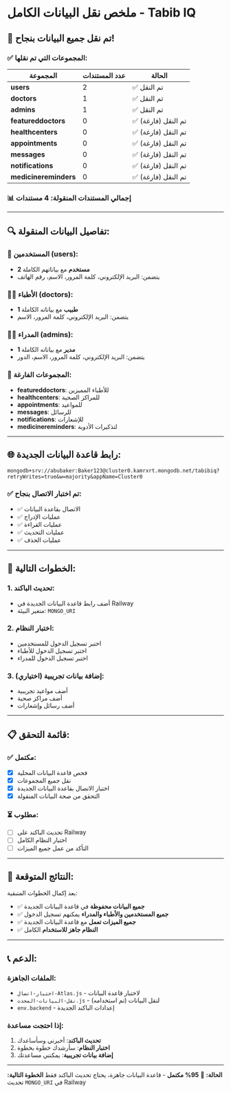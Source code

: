 # ملخص نقل البيانات الكامل - Tabib IQ

## 🎉 تم نقل جميع البيانات بنجاح!

### ✅ **المجموعات التي تم نقلها:**

| المجموعة | عدد المستندات | الحالة |
|----------|---------------|--------|
| **users** | 2 | ✅ تم النقل |
| **doctors** | 1 | ✅ تم النقل |
| **admins** | 1 | ✅ تم النقل |
| **featureddoctors** | 0 | ✅ تم النقل (فارغة) |
| **healthcenters** | 0 | ✅ تم النقل (فارغة) |
| **appointments** | 0 | ✅ تم النقل (فارغة) |
| **messages** | 0 | ✅ تم النقل (فارغة) |
| **notifications** | 0 | ✅ تم النقل (فارغة) |
| **medicinereminders** | 0 | ✅ تم النقل (فارغة) |

### 📊 **إجمالي المستندات المنقولة: 4 مستندات**

---

## 🔍 **تفاصيل البيانات المنقولة:**

### 👥 **المستخدمين (users):**
- **2 مستخدم** مع بياناتهم الكاملة
- يتضمن: البريد الإلكتروني، كلمة المرور، الاسم، رقم الهاتف

### 👨‍⚕️ **الأطباء (doctors):**
- **1 طبيب** مع بياناته الكاملة
- يتضمن: البريد الإلكتروني، كلمة المرور، الاسم

### 👨‍💼 **المدراء (admins):**
- **1 مدير** مع بياناته الكاملة
- يتضمن: البريد الإلكتروني، كلمة المرور، الاسم، الدور

### 📝 **المجموعات الفارغة:**
- **featureddoctors**: للأطباء المميزين
- **healthcenters**: للمراكز الصحية
- **appointments**: للمواعيد
- **messages**: للرسائل
- **notifications**: للإشعارات
- **medicinereminders**: لتذكيرات الأدوية

---

## 🌐 **رابط قاعدة البيانات الجديدة:**

```
mongodb+srv://abubaker:Baker123@cluster0.kamrxrt.mongodb.net/tabibiq?retryWrites=true&w=majority&appName=Cluster0
```

### ✅ **تم اختبار الاتصال بنجاح:**
- ✅ الاتصال بقاعدة البيانات
- ✅ عمليات الإدراج
- ✅ عمليات القراءة
- ✅ عمليات التحديث
- ✅ عمليات الحذف

---

## 🚀 **الخطوات التالية:**

### **1. تحديث الباكند:**
- أضف رابط قاعدة البيانات الجديدة في Railway
- متغير البيئة: `MONGO_URI`

### **2. اختبار النظام:**
- اختبر تسجيل الدخول للمستخدمين
- اختبر تسجيل الدخول للأطباء
- اختبر تسجيل الدخول للمدراء

### **3. إضافة بيانات تجريبية (اختياري):**
- أضف مواعيد تجريبية
- أضف مراكز صحية
- أضف رسائل وإشعارات

---

## 📋 **قائمة التحقق:**

### ✅ **مكتمل:**
- [x] فحص قاعدة البيانات المحلية
- [x] نقل جميع المجموعات
- [x] اختبار الاتصال بقاعدة البيانات الجديدة
- [x] التحقق من صحة البيانات المنقولة

### ⏳ **مطلوب:**
- [ ] تحديث الباكند على Railway
- [ ] اختبار النظام الكامل
- [ ] التأكد من عمل جميع الميزات

---

## 🎯 **النتائج المتوقعة:**

بعد إكمال الخطوات المتبقية:
- ✅ **جميع البيانات محفوظة** في قاعدة البيانات الجديدة
- ✅ **جميع المستخدمين والأطباء والمدراء** يمكنهم تسجيل الدخول
- ✅ **جميع الميزات تعمل** مع قاعدة البيانات الجديدة
- ✅ **النظام جاهز للاستخدام** الكامل

---

## 📞 **الدعم:**

### **الملفات الجاهزة:**
- `اختبار-اتصال-Atlas.js` - لاختبار قاعدة البيانات
- `نقل-البيانات-المحدث.js` - لنقل البيانات (تم استخدامه)
- `env.backend` - إعدادات الباكند الجديدة

### **إذا احتجت مساعدة:**
1. **تحديث الباكند**: أخبرني وسأساعدك
2. **اختبار النظام**: سأرشدك خطوة بخطوة
3. **إضافة بيانات تجريبية**: يمكنني مساعدتك

---

**الحالة:** 🎉 **95% مكتمل** - قاعدة البيانات جاهزة، يحتاج تحديث الباكند فقط
**الخطوة التالية:** تحديث `MONGO_URI` في Railway 